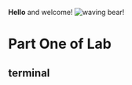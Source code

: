 **Hello** 
and welcome!
![waving bear!]([http://https://www.bing.com/images/search?view=detailV2&ccid=tOe0GYDF&id=88E7A7CCAA722794C3C1920D3D84F6F7E6FBF5C5&thid=OIP.tOe0GYDF0qEvTAhX_Tv3BwHaE8&mediaurl=https%3a%2f%2fimages.fineartamerica.com%2fimages-medium-large-5%2fwaving-bear-john-ferrante.jpg&cdnurl=https%3a%2f%2fth.bing.com%2fth%2fid%2fR.b4e7b41980c5d2a12f4c0857fd3bf707%3frik%3dxfX75vf2hD0Nkg%26pid%3dImgRaw%26r%3d0&exph=600&expw=900&q=Waving+Bear&simid=608035578618721111&FORM=IRPRST&ck=30D25AF7AA105A3C1FF4B33494A9BE1A&selectedIndex=0&ajaxhist=0&ajaxserp=0](https://www.bing.com/images/search?view=detailV2&ccid=0lkI83dH&id=A523A3334ACBF69121AF9F17A3E77A16D4E44DC3&thid=OIP.0lkI83dH97XiVMj4JuNVvAHaEV&mediaurl=https%3a%2f%2fth.bing.com%2fth%2fid%2fR.d25908f37747f7b5e254c8f826e355bc%3frik%3dw03k1BZ656MXnw%26riu%3dhttp%253a%252f%252fslappedham.com%252fwp-content%252fuploads%252f2015%252f04%252fWaving-Bear1.jpg%26ehk%3dnopmCh%252fSffwgLDhKPLKTYrNyvi3JWUynoyvnwdX7S%252bU%253d%26risl%3d%26pid%3dImgRaw%26r%3d0&exph=750&expw=1280&q=waving+bear&simid=608009924797549475&FORM=IRPRST&ck=E95C05A92C7BFA64474E7F68338F7140&selectedIndex=7&ajaxhist=0&ajaxserp=0)https://www.bing.com/images/search?view=detailV2&ccid=0lkI83dH&id=A523A3334ACBF69121AF9F17A3E77A16D4E44DC3&thid=OIP.0lkI83dH97XiVMj4JuNVvAHaEV&mediaurl=https%3a%2f%2fth.bing.com%2fth%2fid%2fR.d25908f37747f7b5e254c8f826e355bc%3frik%3dw03k1BZ656MXnw%26riu%3dhttp%253a%252f%252fslappedham.com%252fwp-content%252fuploads%252f2015%252f04%252fWaving-Bear1.jpg%26ehk%3dnopmCh%252fSffwgLDhKPLKTYrNyvi3JWUynoyvnwdX7S%252bU%253d%26risl%3d%26pid%3dImgRaw%26r%3d0&exph=750&expw=1280&q=waving+bear&simid=608009924797549475&FORM=IRPRST&ck=E95C05A92C7BFA64474E7F68338F7140&selectedIndex=7&ajaxhist=0&ajaxserp=0)

# Part One of Lab
## terminal 

